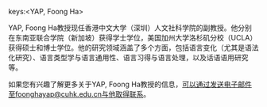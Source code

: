 keys:<YAP, Foong Ha>


YAP, Foong Ha教授现任香港中文大学（深圳）人文社科学院的副教授。他分别在东南亚联合学院（新加坡）获得学士学位，美国加州大学洛杉矶分校（UCLA）获得硕士和博士学位。他的研究领域涵盖了多个方面，包括语言变化（尤其是语法化研究）、语言类型学与语言通用性、语言习得与语言处理，以及话语语用研究等。

如果您有兴趣了解更多关于YAP, Foong Ha教授的信息，可以通过发送电子邮件至foonghayap@cuhk.edu.cn与他取得联系。
